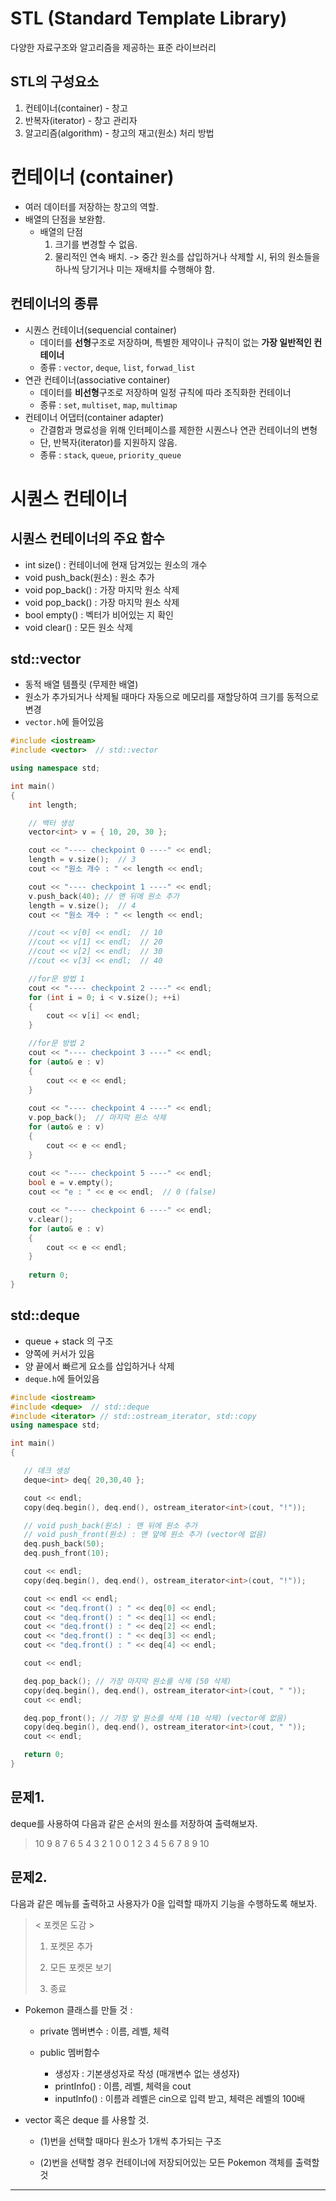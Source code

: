 # STL (Standard Template Library)

다양한 자료구조와 알고리즘을 제공하는 표준 라이브러리



## STL의 구성요소

1. 컨테이너(container) - 창고
2. 반복자(iterator) - 창고 관리자
3. 알고리즘(algorithm) - 창고의 재고(원소) 처리 방법



# 컨테이너 (container)

- 여러 데이터를 저장하는 창고의 역할.
- 배열의 단점을 보완함.
  - 배열의 단점
    1. 크기를 변경할 수 없음.
    2. 물리적인 연속 배치. -> 중간 원소를 삽입하거나 삭제할 시, 뒤의 원소들을 하나씩 당기거나 미는 재배치를 수행해야 함.



## 컨테이너의 종류

- 시퀀스 컨테이너(sequencial container)
  - 데이터를 **선형**구조로 저장하며, 특별한 제약이나 규칙이 없는 **가장 일반적인 컨테이너**
  - 종류 : `vector`, `deque`, `list`, `forwad_list`
- 연관 컨테이너(associative container)
  - 데이터를 **비선형**구조로 저장하며 일정 규칙에 따라 조직화한 컨테이너
  - 종류 : `set`, `multiset`, `map`, `multimap`
- 컨테이너 어댑터(container adapter)
  - 간결함과 명료성을 위해 인터페이스를 제한한 시퀀스나 연관 컨테이너의 변형
  - 단, 반복자(iterator)를 지원하지 않음.
  - 종류 : `stack`, `queue`, `priority_queue`



# 시퀀스 컨테이너



## 시퀀스 컨테이너의 주요 함수

- int size() : 컨테이너에 현재 담겨있는 원소의 개수 
- void push_back(원소) : 원소 추가
- void pop_back() : 가장 마지막 원소 삭제
- void pop_back() : 가장 마지막 원소 삭제
- bool empty() : 벡터가 비어있는 지 확인
- void clear() : 모든 원소 삭제 



## std::vector

- 동적 배열 템플릿 (무제한 배열)
- 원소가 추가되거나 삭제될 때마다 자동으로 메모리를 재할당하여 크기를 동적으로 변경
- `vector.h`에 들어있음

```c++
#include <iostream>
#include <vector>  // std::vector

using namespace std;

int main()
{
	int length;

	// 백터 생성
	vector<int> v = { 10, 20, 30 };

	cout << "---- checkpoint 0 ----" << endl;
	length = v.size();  // 3
	cout << "원소 개수 : " << length << endl;

	cout << "---- checkpoint 1 ----" << endl;
	v.push_back(40); // 맨 뒤에 원소 추가
	length = v.size();  // 4
	cout << "원소 개수 : " << length << endl;

	//cout << v[0] << endl;  // 10
	//cout << v[1] << endl;  // 20
	//cout << v[2] << endl;  // 30
	//cout << v[3] << endl;  // 40

	//for문 방법 1
	cout << "---- checkpoint 2 ----" << endl;
	for (int i = 0; i < v.size(); ++i)
	{
		cout << v[i] << endl;
	}

	//for문 방법 2
	cout << "---- checkpoint 3 ----" << endl;
	for (auto& e : v)
	{
		cout << e << endl;
	}
	
	cout << "---- checkpoint 4 ----" << endl;
	v.pop_back();  // 마지막 원소 삭제
	for (auto& e : v)
	{
		cout << e << endl;
	}
	
	cout << "---- checkpoint 5 ----" << endl;
	bool e = v.empty();
	cout << "e : " << e << endl;  // 0 (false)

	cout << "---- checkpoint 6 ----" << endl;
	v.clear();
	for (auto& e : v)
	{
		cout << e << endl;
	}
	
	return 0;
}
```



## std::deque

- queue + stack 의 구조
- 양쪽에 커서가 있음
- 양 끝에서 빠르게 요소를 삽입하거나 삭제
- `deque.h`에 들어있음

 ```c++
 #include <iostream>
 #include <deque>  // std::deque
 #include <iterator> // std::ostream_iterator, std::copy
 using namespace std;
 
 int main()
 {
 
 	// 데크 생성
 	deque<int> deq{ 20,30,40 };
 
 	cout << endl;
 	copy(deq.begin(), deq.end(), ostream_iterator<int>(cout, "!"));
 
 	// void push_back(원소) : 맨 뒤에 원소 추가
 	// void push_front(원소) : 맨 앞에 원소 추가 (vector에 없음)
 	deq.push_back(50);
 	deq.push_front(10);
 
 	cout << endl;
 	copy(deq.begin(), deq.end(), ostream_iterator<int>(cout, "!"));
 
 	cout << endl << endl;
 	cout << "deq.front() : " << deq[0] << endl;
 	cout << "deq.front() : " << deq[1] << endl;
 	cout << "deq.front() : " << deq[2] << endl;
 	cout << "deq.front() : " << deq[3] << endl;
 	cout << "deq.front() : " << deq[4] << endl;
 
 	cout << endl;
 
 	deq.pop_back(); // 가장 마지막 원소를 삭제 (50 삭제)
 	copy(deq.begin(), deq.end(), ostream_iterator<int>(cout, " "));
 	cout << endl;
 
 	deq.pop_front(); // 가장 앞 원소를 삭제 (10 삭제) (vector에 없음)
 	copy(deq.begin(), deq.end(), ostream_iterator<int>(cout, " "));
 	cout << endl;
 
 	return 0;
 }
 ```



## 문제1.

deque를 사용하여 다음과 같은 순서의 원소를 저장하여 출력해보자. 

> 10 9 8 7 6 5 4 3 2 1 0 0 1 2 3 4 5 6 7 8 9 10



## 문제2.

다음과 같은 메뉴를 출력하고 사용자가 0을 입력할 때까지 기능을 수행하도록 해보자.

> < 포켓몬 도감 >
>
> 1. 포켓몬 추가
> 2. 모든 포켓몬 보기
>
> 0. 종료

- Pokemon 클래스를 만들 것 : 

  - private 멤버변수 : 이름, 레벨, 체력

  - public 멤버함수 
    - 생성자 : 기본생성자로 작성 (매개변수 없는 생성자)
    - printInfo() : 이름, 레벨, 체력을 cout
    - inputInfo() : 이름과 레벨은 cin으로 입력 받고, 체력은 레벨의 100배

- vector 혹은 deque 를 사용할 것.

  - (1)번을 선택할 때마다 원소가 1개씩 추가되는 구조

  - (2)번을 선택할 경우 컨테이너에 저장되어있는 모든 Pokemon 객체를 출력할 것

<hr/>



